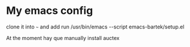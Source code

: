 My emacs config
===============

clone it into `~` and add run
      /usr/bin/emacs --script emacs-bartek/setup.el


At the moment hay que manually install auctex
